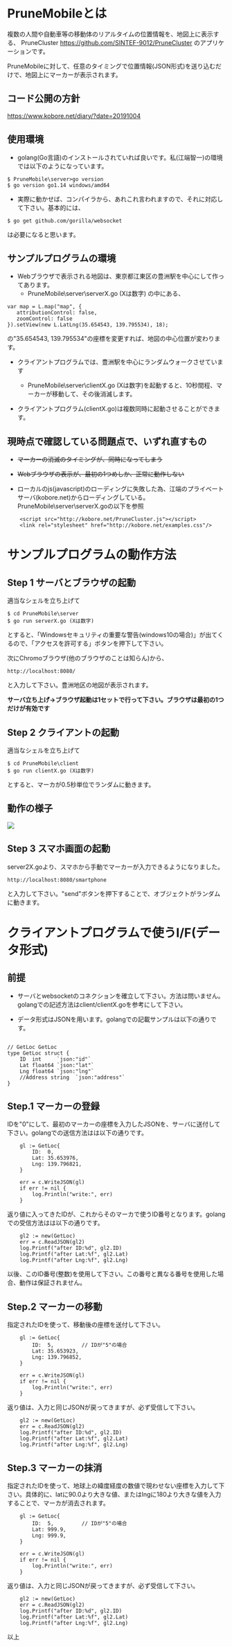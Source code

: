# PruneMobileとは

複数の人間や自動車等の移動体のリアルタイムの位置情報を、地図上に表示する、
PruneCluster https://github.com/SINTEF-9012/PruneCluster
のアプリケーションです。

PruneMobileに対して、任意のタイミングで位置情報(JSON形式)を送り込むだけで、地図上にマーカーが表示されます。

## コード公開の方針
https://www.kobore.net/diary/?date=20191004


## 使用環境

- golang(Go言語)のインストールされていれば良いです。私(江端智一)の環境では以下のようになっています。
```
$ PruneMobile\server>go version
$ go version go1.14 windows/amd64
```

- 実際に動かせば、コンパイラから、あれこれ言われますので、それに対応して下さい。基本的には、
```
$ go get github.com/gorilla/websocket
```
は必要になると思います。

## サンプルプログラムの環境

- Webブラウザで表示される地図は、東京都江東区の豊洲駅を中心にして作ってあります。
  - PruneMobile\server\serverX.go (Xは数字) の中にある、
```
var map = L.map("map", {
   attributionControl: false,
   zoomControl: false
}).setView(new L.LatLng(35.654543, 139.795534), 18);
```
の"35.654543, 139.795534"の座標を変更すれば、地図の中心位置が変わります。

- クライアントプログラムでは、豊洲駅を中心にランダムウォークさせています
  - PruneMobile\server\clientX.go (Xは数字)を起動すると、10秒間程、マーカーが移動して、その後消滅します。

- クライアントプログラム(clientX.go)は複数同時に起動させることができます。

## 現時点で確認している問題点で、いずれ直すもの

- ~~マーカーの消滅のタイミングが、同時になってしまう~~

- ~~Webブラウザの表示が、最初の1つめしか、正常に動作しない~~

- ローカルのjs(javascript)のローディングに失敗した為、江端のプライベートサーバ(kobore.net)からローディングしている。PruneMobile\server\serverX.goの以下を参照
```
	<script src="http://kobore.net/PruneCluster.js"></script>
	<link rel="stylesheet" href="http://kobore.net/examples.css"/>
```

# サンプルプログラムの動作方法

## Step 1 サーバとブラウザの起動

適当なシェルを立ち上げて
```
$ cd PruneMobile\server
$ go run serverX.go (Xは数字)
```
とすると、「Windowsセキュリティの重要な警告(windows10の場合)」が出てくるので、「アクセスを許可する」ボタンを押下して下さい。

次にChromoブラウザ(他のブラウザのことは知らん)から、
```
http://localhost:8080/
```
と入力して下さい。豊洲地区の地図が表示されます。

**サーバ立ち上げ→ブラウザ起動は1セットで行って下さい。ブラウザは最初の1つだけが有効です**

## Step 2 クライアントの起動
適当なシェルを立ち上げて
```
$ cd PruneMobile\client
$ go run clientX.go (Xは数字)
```
とすると、マーカが0.5秒単位でランダムに動きます。

## 動作の様子
![](./PruneMobile_demo.png)

## Step 3 スマホ画面の起動
server2X.goより、スマホから手動でマーカーが入力できるようになりました。
```
http://localhost:8080/smartphone
```
と入力して下さい。"send"ボタンを押下することで、オブジェクトがランダムに動きます。



# クライアントプログラムで使うI/F(データ形式)

## 前提

- サーバとwebsocketのコネクションを確立して下さい。方法は問いません。golangでの記述方法はclient/clientX.goを参考にして下さい。

- データ形式はJSONを用います。golangでの記載サンプルは以下の通りです。

```

// GetLoc GetLoc
type GetLoc struct {
	ID  int     `json:"id"`
	Lat float64 `json:"lat"`
	Lng float64 `json:"lng"`
	//Address string  `json:"address"`
}
```

## Step.1 マーカーの登録

IDを"0"にして、最初のマーカーの座標を入力したJSONを、サーバに送付して下さい。golangでの送信方法はは以下の通りです。
```
	gl := GetLoc{
		ID:  0,
		Lat: 35.653976,
		Lng: 139.796821,
	}

	err = c.WriteJSON(gl)
	if err != nil {
		log.Println("write:", err)
	}
```

返り値に入ってきたIDが、これからそのマーカで使うID番号となります。golangでの受信方法はは以下の通りです。

```
	gl2 := new(GetLoc)
	err = c.ReadJSON(gl2)
	log.Printf("after ID:%d", gl2.ID)
	log.Printf("after Lat:%f", gl2.Lat)
	log.Printf("after Lng:%f", gl2.Lng)
```

以後、このID番号(整数)を使用して下さい。この番号と異なる番号を使用した場合、動作は保証されません。

## Step.2 マーカーの移動

指定されたIDを使って、移動後の座標を送付して下さい。
```
	gl := GetLoc{
		ID:  5,         // IDが"5"の場合
		Lat: 35.653923,
		Lng: 139.796852,
	}

	err = c.WriteJSON(gl)
	if err != nil {
		log.Println("write:", err)
	}
```
返り値は、入力と同じJSONが戻ってきますが、必ず受信して下さい。
```
	gl2 := new(GetLoc)
	err = c.ReadJSON(gl2)
	log.Printf("after ID:%d", gl2.ID)
	log.Printf("after Lat:%f", gl2.Lat)
	log.Printf("after Lng:%f", gl2.Lng)
```

## Step.3 マーカーの抹消

指定されたIDを使って、地球上の緯度経度の数値で現わせない座標を入力して下さい。具体的に、latに90.0より大きな値、またはlngに180より大きな値を入力することで、マーカが消去されます。
```
	gl := GetLoc{
		ID:  5,         // IDが"5"の場合
		Lat: 999.9,
		Lng: 999.9,
	}

	err = c.WriteJSON(gl)
	if err != nil {
		log.Println("write:", err)
	}
```
返り値は、入力と同じJSONが戻ってきますが、必ず受信して下さい。
```
	gl2 := new(GetLoc)
	err = c.ReadJSON(gl2)
	log.Printf("after ID:%d", gl2.ID)
	log.Printf("after Lat:%f", gl2.Lat)
	log.Printf("after Lng:%f", gl2.Lng)
```

以上

